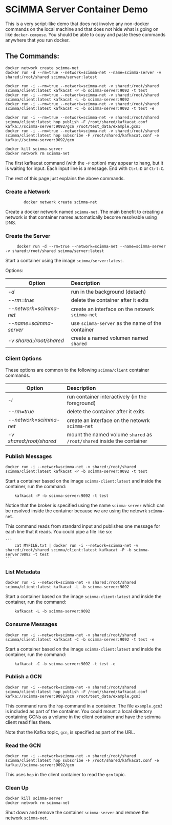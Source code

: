 # SCiMMA Server Container Demo

This is a very script-like demo that does not involve any non-docker commands on the local machine and that does
not hide what is going on like ``docker-compose``.
You should be able to copy and paste these commands anywhere that you run docker.

## The Commands:

```
docker network create scimma-net
docker run -d --rm=true --network=scimma-net --name=scimma-server -v shared:/root/shared scimma/server:latest

docker run -i --rm=true --network=scimma-net -v shared:/root/shared scimma/client:latest kafkacat -P -b scimma-server:9092 -t test
docker run -i --rm=true --network=scimma-net -v shared:/root/shared scimma/client:latest kafkacat -L -b scimma-server:9092
docker run -i --rm=true --network=scimma-net -v shared:/root/shared scimma/client:latest kafkacat -C -b scimma-server:9092 -t test -e

docker run -i --rm=true --network=scimma-net -v shared:/root/shared scimma/client:latest hop publish -F /root/shared/kafkacat.conf kafka://scimma-server:9092/gcn /root/test_data/example.gcn3
docker run -i --rm=true --network=scimma-net -v shared:/root/shared scimma/client:latest hop subscribe -F /root/shared/kafkacat.conf -e kafka://scimma-server:9092/gcn

docker kill scimma-server
docker network rm scimma-net

```

The first kafkacat command (with the ``-P`` option) may appear to hang, but it is waiting for input. Each input line is a message. End with ``Ctrl-D`` or ``Ctrl-C``.

The rest of this page just explains the above commands.

### Create a Network

```
        docker network create scimma-net
```

Create a docker network named ``scimma-net``.
The main benefit to creating a network is that container names automatically become resolvable using DNS.

### Create the Server

```
     docker run -d --rm=true --network=scimma-net --name=scimma-server -v shared:/root/shared scimma/server:latest
```

Start a container using the image ``scimma/server:latest``.

Options:

| Option |  Description |
|--------|:-------------|
| *-d*   |  run in the background (detach) |
| *--rm=true* | delete the container after it exits |
| *--network=scimma-net*  | create an interface on the netowrk ``scimma-net`` |
| *--name=scimma-server*   | use ``scimma-server`` as the name of the container | 
| *-v shared:/root/shared* | create a named volumen named ``shared``   |


### Client Options

These options are common to the following ``scimma/client`` container commands.

| Option |  Description |
|--------|:-------------|
| *-i*   |  run container interactively (in the foreground) |
| *--rm=true* | delete the container after it exits |
| *--network=scimma-net* | create an interface on the netowrk ``scimma-net`` |
| *-v shared:/root/shared* | mount the named volume ``shared`` as ``/root/shared`` inside the container |

### Publish Messages

```
docker run -i --network=scimma-net -v shared:/root/shared scimma/client:latest kafkacat -P -b scimma-server:9092 -t test
```

Start a container based on the image ``scimma-client:latest`` and inside the container, run
the command:


```
    kafkacat -P -b scimma-server:9092 -t test
 ```

Notice that the broker is specified using the name ``scimma-server`` which can be resolved inside the container
because we are using the netowrk ``scimma-net``.

This command reads from standard input and publishes one message for each line that it reads. You could pipe
a file like so:

    ```
        cat MYFILE.txt | docker run -i --network=scimma-net -v shared:/root/shared scimma/client:latest kafkacat -P -b scimma-server:9092 -t test
    ```

### List Metadata

```
docker run -i --network=scimma-net -v shared:/root/shared scimma/client:latest kafkacat -L -b scimma-server:9092
```

Start a container based on the image ``scimma-client:latest`` and inside the container, run
the command:

```
    kafkacat -L -b scimma-server:9092
```

### Consume Messages

```
docker run -i --network=scimma-net -v shared:/root/shared scimma/client:latest kafkacat -C -b scimma-server:9092 -t test -e
```

Start a container based on the image ``scimma-client:latest`` and inside the container, run
the command:

```
    kafkacat -C -b scimma-server:9092 -t test -e
```

### Publish a GCN
```
docker run -i --network=scimma-net -v shared:/root/shared scimma/client:latest hop publish -F /root/shared/kafkacat.conf kafka://scimma-server:9092/gcn /root/test_data/example.gcn3
```

This command runs the ``hop`` command in a container. The file ``example.gcn3`` is included as part of the container. You could mount a local directory
containing GCNs as a volume in the client container and have the scimma client read files there.

Note that the Kafka topic, ``gcn``, is specified as part of the URL.

### Read the GCN
```
docker run -i --network=scimma-net -v shared:/root/shared scimma/client:latest hop subscribe -F /root/shared/kafkacat.conf -e kafka://scimma-server:9092/gcn
```

This uses ``hop`` in the client container to read the ``gcn`` topic.

### Clean Up

```
docker kill scimma-server
docker network rm scimma-net
```

Shut down and remove the container ``scimma-server`` and remove the network ``scimma-net``.
